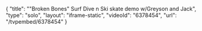 {
    "title": "\"Broken Bones\" Surf Dive n Ski skate demo w\/Greyson and Jack",
    "type": "solo",
    "layout": "iframe-static",
    "videoId": "6378454",
    "url": "\/tvpembed\/6378454"
}